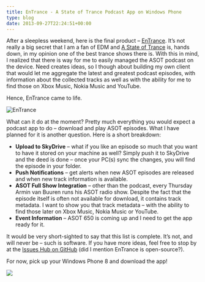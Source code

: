 ```yaml
---
title: EnTrance - A State of Trance Podcast App on Windows Phone
type: blog
date: 2013-09-27T22:24:51+00:00
---
```


After a sleepless weekend, here is the final product – [EnTrance](http://www.windowsphone.com/en-us/store/app/entrance/2613fe69-6167-40f8-91a0-d4c9ae1342c9). It’s not really a big secret that I am a fan of EDM and [A State of Trance](http://www.astateoftrance.com/podcasts/) is, hands down, in my opinion one of the best trance shows there is. With this in mind, I realized that there is way for me to easily managed the ASOT podcast on the device. Need creates ideas, so I though about building my own client that would let me aggregate the latest and greatest podcast episodes, with information about the collected tracks as well as with the ability for me to find those on Xbox Music, Nokia Music and YouTube.

Hence, EnTrance came to life.

![EnTrance][1]

What can it do at the moment? Pretty much everything you would expect a podcast app to do – download and play ASOT episodes. What I have planned for it is another question. Here is a short breakdown:

* **Upload to SkyDrive** – what if you like an episode so much that you want to have it stored on your machine as well? Simply push it to SkyDrive and the deed is done – once your PC(s) sync the changes, you will find the episode in your folder.
* **Push Notifications** – get alerts when new ASOT episodes are released and when new track information is available.
* **ASOT Full Show Integration** – other than the podcast, every Thursday Armin van Buuren runs his ASOT radio show. Despite the fact that the episode itself is often not available for download, it contains track metadata. I want to show you that track metadata – with the ability to find those later on Xbox Music, Nokia Music or YouTube.
* **Event Information** – ASOT 650 is coming up and I need to get the app ready for it.

It would be very short-sighted to say that this list is complete. It’s not, and will never be – such is software. If you have more ideas, feel free to stop by at the <a href="https://github.com/dend/entrance/issues" target="_blank">Issues Hub on GitHub</a> (did I mention EnTrance is open-source?).

For now, pick up your Windows Phone 8 and download the app!

<a href="http://www.windowsphone.com/en-us/store/app/entrance/2613fe69-6167-40f8-91a0-d4c9ae1342c9" target="_blank"><img src="http://www.neowin.net/images/uploaded/windowsphone_376x120_bluxx.jpg" /></a>

 [1]: http://cdn.marketplaceimages.windowsphone.com/v8/images/7d5ef6b8-a091-4c6f-b783-a86884d27d06?imageType=ws_icon_large
